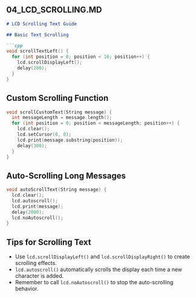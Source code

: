 ## 04_LCD_SCROLLING.MD

```markdown
# LCD Scrolling Text Guide

## Basic Text Scrolling

```cpp
void scrollTextLeft() {
  for (int position = 0; position < 16; position++) {
    lcd.scrollDisplayLeft();
    delay(200);
  }
}
```

## Custom Scrolling Function

```cpp
void scrollCustomText(String message) {
  int messageLength = message.length();
  for (int position = 0; position < messageLength; position++) {
    lcd.clear();
    lcd.setCursor(0, 0);
    lcd.print(message.substring(position));
    delay(300);
  }
}
```

## Auto-Scrolling Long Messages

```cpp
void autoScrollText(String message) {
  lcd.clear();
  lcd.autoscroll();
  lcd.print(message);
  delay(2000);
  lcd.noAutoscroll();
}
```

## Tips for Scrolling Text

- Use `lcd.scrollDisplayLeft()` and `lcd.scrollDisplayRight()` to create scrolling effects.
- `lcd.autoscroll()` automatically scrolls the display each time a new character is added.
- Remember to call `lcd.noAutoscroll()` to stop the auto-scrolling behavior.
